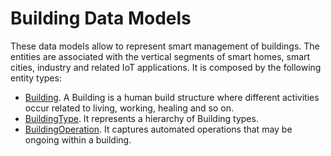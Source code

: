 # Building Data Models

These data models allow to represent smart management of buildings.
The entities are associated with the vertical segments of smart homes,
smart cities, industry and related IoT applications.
It is composed by the following entity types:

+ [Building](../Building/doc/spec.md). A Building is a human build structure
    where different activities occur related to living, working, healing
    and so on. 
+ [BuildingType](../BuildingType/doc/spec.md). It represents a hierarchy
    of Building types. 
+ [BuildingOperation](../BuildingOperation/doc/spec.md). It captures 
    automated operations that may be ongoing within a building.